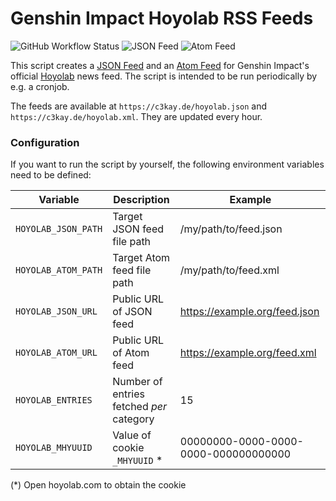# Genshin Impact Hoyolab RSS Feeds

![GitHub Workflow Status](https://img.shields.io/github/workflow/status/c3kay/hoyolab-rss-feeds/Test%20and%20Deploy)
![JSON Feed](https://img.shields.io/website?down_color=red&down_message=unavailable&label=json%20feed&up_color=brightgreen&up_message=available&url=https%3A%2F%2Fc3kay.de%2Fhoyolab.json)
![Atom Feed](https://img.shields.io/website?down_color=red&down_message=unavailable&label=atom%20feed&up_color=brightgreen&up_message=available&url=https%3A%2F%2Fc3kay.de%2Fhoyolab.xml)

This script creates a [JSON Feed](https://jsonfeed.org) and an [Atom Feed](https://validator.w3.org/feed/docs/atom.html)
for Genshin Impact's official [Hoyolab](https://www.hoyolab.com) news feed.
The script is intended to be run periodically by e.g. a cronjob.

The feeds are available at `https://c3kay.de/hoyolab.json` and `https://c3kay.de/hoyolab.xml`.
They are updated every hour.

### Configuration

If you want to run the script by yourself, the following environment variables need to be defined:

Variable | Description | Example
--- | --- | ---
`HOYOLAB_JSON_PATH` | Target JSON feed file path | /my/path/to/feed.json
`HOYOLAB_ATOM_PATH` | Target Atom feed file path | /my/path/to/feed.xml
`HOYOLAB_JSON_URL` | Public URL of JSON feed | https://example.org/feed.json
`HOYOLAB_ATOM_URL` | Public URL of Atom feed | https://example.org/feed.xml
`HOYOLAB_ENTRIES` | Number of entries fetched *per* category | 15
`HOYOLAB_MHYUUID` | Value of cookie `_MHYUUID` * | 00000000-0000-0000-0000-000000000000

(*) Open hoyolab.com to obtain the cookie
